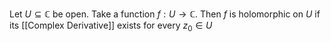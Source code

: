 Let $U\subseteq \mathbb{C}$ be open.
Take a function $f:U\to \mathbb{C}$.
Then $f$ is holomorphic on $U$ 
if its [[Complex Derivative]] exists for every $z_{0}\in U$